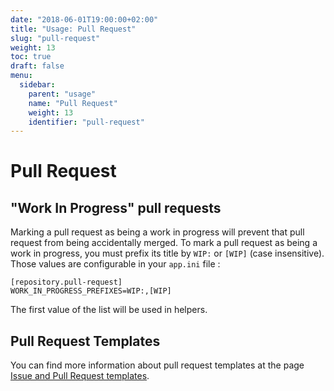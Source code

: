 ```yaml
---
date: "2018-06-01T19:00:00+02:00"
title: "Usage: Pull Request"
slug: "pull-request"
weight: 13
toc: true
draft: false
menu:
  sidebar:
    parent: "usage"
    name: "Pull Request"
    weight: 13
    identifier: "pull-request"
---
```


# Pull Request

## "Work In Progress" pull requests

Marking a pull request as being a work in progress will prevent that pull request from being accidentally merged. To mark a pull request as being a work in progress, you must prefix its title by `WIP:` or `[WIP]` (case insensitive). Those values are configurable in your `app.ini` file :

```
[repository.pull-request]
WORK_IN_PROGRESS_PREFIXES=WIP:,[WIP]
```

The first value of the list will be used in helpers.

## Pull Request Templates

You can find more information about pull request templates at the page [Issue and Pull Request templates](../issue-pull-request-templates).
